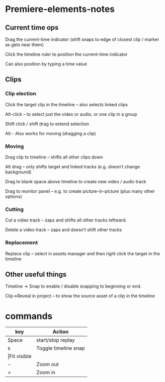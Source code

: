 # Premiere-elements-notes

## Current time ops

Drag the current-time indicator (shift snaps to edge of closest clip / marker as gets near them)

Click the timeline ruler to position the current-time indicator

Can also position by typing a time value

## Clips

### Clip election

Click the target clip  in the timeline – also selects linked clips

Alt-click – to select just the video or audio, or one clip in a group

Shift click / shift drag to extend selection

Alt - Also works for moving (dragging a clip)

### Moving

Drag clip to timeline – shifts all other clips down

Alt drag – only shifts target and linked tracks (e.g. doesn’t change background)

Drag to blank space above timeline to create new video / audio track

Drag to monitor panel – e.g. to create picture-in-picture (plus many other options)

### Cutting

Cut a video track – zaps and shifts all other tracks leftward.

Delete a video track – zaps and doesn’t shift other tracks

### Replacement

Replace clip – select in assets manager and then right click the target in the timeline


## Other useful things

Timeline -> Snap to enable / disable snapping to beginning or end.

Clip->Reveal in project – to show the source asset of a clip in the timeline

# commands

|key | Action|
|---|---|
|Space|start/stop replay|
|s|Toggle timeline snap|
|\\|Fit visible|
|-|Zoom out|
|=|Zoom in|

